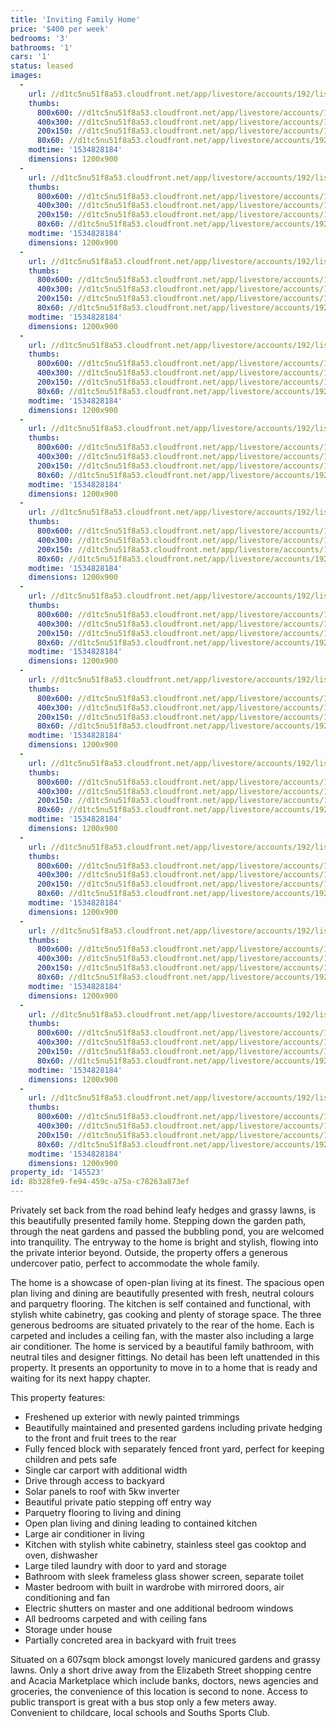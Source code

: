 ```yaml
---
title: 'Inviting Family Home'
price: '$400 per week'
bedrooms: '3'
bathrooms: '1'
cars: '1'
status: leased
images:
  -
    url: //d1tc5nu51f8a53.cloudfront.net/app/livestore/accounts/192/listings/1618336/images/watson-266-front-day_6708268978_20180821030713.jpg
    thumbs:
      800x600: //d1tc5nu51f8a53.cloudfront.net/app/livestore/accounts/192/listings/1618336/images/watson-266-front-day_6708268978_20180821030713_800x600.jpg
      400x300: //d1tc5nu51f8a53.cloudfront.net/app/livestore/accounts/192/listings/1618336/images/watson-266-front-day_6708268978_20180821030713_400x300.jpg
      200x150: //d1tc5nu51f8a53.cloudfront.net/app/livestore/accounts/192/listings/1618336/images/watson-266-front-day_6708268978_20180821030713_200x150.jpg
      80x60: //d1tc5nu51f8a53.cloudfront.net/app/livestore/accounts/192/listings/1618336/images/watson-266-front-day_6708268978_20180821030713_80x60.jpg
    modtime: '1534828184'
    dimensions: 1200x900
  -
    url: //d1tc5nu51f8a53.cloudfront.net/app/livestore/accounts/192/listings/1618336/images/watson-266-gardens-d_4961451986_20180821030714.jpg
    thumbs:
      800x600: //d1tc5nu51f8a53.cloudfront.net/app/livestore/accounts/192/listings/1618336/images/watson-266-gardens-d_4961451986_20180821030714_800x600.jpg
      400x300: //d1tc5nu51f8a53.cloudfront.net/app/livestore/accounts/192/listings/1618336/images/watson-266-gardens-d_4961451986_20180821030714_400x300.jpg
      200x150: //d1tc5nu51f8a53.cloudfront.net/app/livestore/accounts/192/listings/1618336/images/watson-266-gardens-d_4961451986_20180821030714_200x150.jpg
      80x60: //d1tc5nu51f8a53.cloudfront.net/app/livestore/accounts/192/listings/1618336/images/watson-266-gardens-d_4961451986_20180821030714_80x60.jpg
    modtime: '1534828184'
    dimensions: 1200x900
  -
    url: //d1tc5nu51f8a53.cloudfront.net/app/livestore/accounts/192/listings/1618336/images/watson-266-patio-day_4084228245_20180821030715.jpg
    thumbs:
      800x600: //d1tc5nu51f8a53.cloudfront.net/app/livestore/accounts/192/listings/1618336/images/watson-266-patio-day_4084228245_20180821030715_800x600.jpg
      400x300: //d1tc5nu51f8a53.cloudfront.net/app/livestore/accounts/192/listings/1618336/images/watson-266-patio-day_4084228245_20180821030715_400x300.jpg
      200x150: //d1tc5nu51f8a53.cloudfront.net/app/livestore/accounts/192/listings/1618336/images/watson-266-patio-day_4084228245_20180821030715_200x150.jpg
      80x60: //d1tc5nu51f8a53.cloudfront.net/app/livestore/accounts/192/listings/1618336/images/watson-266-patio-day_4084228245_20180821030715_80x60.jpg
    modtime: '1534828184'
    dimensions: 1200x900
  -
    url: //d1tc5nu51f8a53.cloudfront.net/app/livestore/accounts/192/listings/1618336/images/watson-266-entry2-da_7254535268_20180821030716.jpg
    thumbs:
      800x600: //d1tc5nu51f8a53.cloudfront.net/app/livestore/accounts/192/listings/1618336/images/watson-266-entry2-da_7254535268_20180821030716_800x600.jpg
      400x300: //d1tc5nu51f8a53.cloudfront.net/app/livestore/accounts/192/listings/1618336/images/watson-266-entry2-da_7254535268_20180821030716_400x300.jpg
      200x150: //d1tc5nu51f8a53.cloudfront.net/app/livestore/accounts/192/listings/1618336/images/watson-266-entry2-da_7254535268_20180821030716_200x150.jpg
      80x60: //d1tc5nu51f8a53.cloudfront.net/app/livestore/accounts/192/listings/1618336/images/watson-266-entry2-da_7254535268_20180821030716_80x60.jpg
    modtime: '1534828184'
    dimensions: 1200x900
  -
    url: //d1tc5nu51f8a53.cloudfront.net/app/livestore/accounts/192/listings/1618336/images/watson-266-entry-day_134546750_20180821030717.jpg
    thumbs:
      800x600: //d1tc5nu51f8a53.cloudfront.net/app/livestore/accounts/192/listings/1618336/images/watson-266-entry-day_134546750_20180821030717_800x600.jpg
      400x300: //d1tc5nu51f8a53.cloudfront.net/app/livestore/accounts/192/listings/1618336/images/watson-266-entry-day_134546750_20180821030717_400x300.jpg
      200x150: //d1tc5nu51f8a53.cloudfront.net/app/livestore/accounts/192/listings/1618336/images/watson-266-entry-day_134546750_20180821030717_200x150.jpg
      80x60: //d1tc5nu51f8a53.cloudfront.net/app/livestore/accounts/192/listings/1618336/images/watson-266-entry-day_134546750_20180821030717_80x60.jpg
    modtime: '1534828184'
    dimensions: 1200x900
  -
    url: //d1tc5nu51f8a53.cloudfront.net/app/livestore/accounts/192/listings/1618336/images/watson-266-living3-d_48368757_20180821030718.jpg
    thumbs:
      800x600: //d1tc5nu51f8a53.cloudfront.net/app/livestore/accounts/192/listings/1618336/images/watson-266-living3-d_48368757_20180821030718_800x600.jpg
      400x300: //d1tc5nu51f8a53.cloudfront.net/app/livestore/accounts/192/listings/1618336/images/watson-266-living3-d_48368757_20180821030718_400x300.jpg
      200x150: //d1tc5nu51f8a53.cloudfront.net/app/livestore/accounts/192/listings/1618336/images/watson-266-living3-d_48368757_20180821030718_200x150.jpg
      80x60: //d1tc5nu51f8a53.cloudfront.net/app/livestore/accounts/192/listings/1618336/images/watson-266-living3-d_48368757_20180821030718_80x60.jpg
    modtime: '1534828184'
    dimensions: 1200x900
  -
    url: //d1tc5nu51f8a53.cloudfront.net/app/livestore/accounts/192/listings/1618336/images/watson-266-living2-d_6268092873_20180821030719.jpg
    thumbs:
      800x600: //d1tc5nu51f8a53.cloudfront.net/app/livestore/accounts/192/listings/1618336/images/watson-266-living2-d_6268092873_20180821030719_800x600.jpg
      400x300: //d1tc5nu51f8a53.cloudfront.net/app/livestore/accounts/192/listings/1618336/images/watson-266-living2-d_6268092873_20180821030719_400x300.jpg
      200x150: //d1tc5nu51f8a53.cloudfront.net/app/livestore/accounts/192/listings/1618336/images/watson-266-living2-d_6268092873_20180821030719_200x150.jpg
      80x60: //d1tc5nu51f8a53.cloudfront.net/app/livestore/accounts/192/listings/1618336/images/watson-266-living2-d_6268092873_20180821030719_80x60.jpg
    modtime: '1534828184'
    dimensions: 1200x900
  -
    url: //d1tc5nu51f8a53.cloudfront.net/app/livestore/accounts/192/listings/1618336/images/watson-266-living-da_5303006869_20180821030720.jpg
    thumbs:
      800x600: //d1tc5nu51f8a53.cloudfront.net/app/livestore/accounts/192/listings/1618336/images/watson-266-living-da_5303006869_20180821030720_800x600.jpg
      400x300: //d1tc5nu51f8a53.cloudfront.net/app/livestore/accounts/192/listings/1618336/images/watson-266-living-da_5303006869_20180821030720_400x300.jpg
      200x150: //d1tc5nu51f8a53.cloudfront.net/app/livestore/accounts/192/listings/1618336/images/watson-266-living-da_5303006869_20180821030720_200x150.jpg
      80x60: //d1tc5nu51f8a53.cloudfront.net/app/livestore/accounts/192/listings/1618336/images/watson-266-living-da_5303006869_20180821030720_80x60.jpg
    modtime: '1534828184'
    dimensions: 1200x900
  -
    url: //d1tc5nu51f8a53.cloudfront.net/app/livestore/accounts/192/listings/1618336/images/watson-266-kitchen-d_1244960547_20180821030722.jpg
    thumbs:
      800x600: //d1tc5nu51f8a53.cloudfront.net/app/livestore/accounts/192/listings/1618336/images/watson-266-kitchen-d_1244960547_20180821030722_800x600.jpg
      400x300: //d1tc5nu51f8a53.cloudfront.net/app/livestore/accounts/192/listings/1618336/images/watson-266-kitchen-d_1244960547_20180821030722_400x300.jpg
      200x150: //d1tc5nu51f8a53.cloudfront.net/app/livestore/accounts/192/listings/1618336/images/watson-266-kitchen-d_1244960547_20180821030722_200x150.jpg
      80x60: //d1tc5nu51f8a53.cloudfront.net/app/livestore/accounts/192/listings/1618336/images/watson-266-kitchen-d_1244960547_20180821030722_80x60.jpg
    modtime: '1534828184'
    dimensions: 1200x900
  -
    url: //d1tc5nu51f8a53.cloudfront.net/app/livestore/accounts/192/listings/1618336/images/watson-266-bathroom-_5428955671_20180821030723.jpg
    thumbs:
      800x600: //d1tc5nu51f8a53.cloudfront.net/app/livestore/accounts/192/listings/1618336/images/watson-266-bathroom-_5428955671_20180821030723_800x600.jpg
      400x300: //d1tc5nu51f8a53.cloudfront.net/app/livestore/accounts/192/listings/1618336/images/watson-266-bathroom-_5428955671_20180821030723_400x300.jpg
      200x150: //d1tc5nu51f8a53.cloudfront.net/app/livestore/accounts/192/listings/1618336/images/watson-266-bathroom-_5428955671_20180821030723_200x150.jpg
      80x60: //d1tc5nu51f8a53.cloudfront.net/app/livestore/accounts/192/listings/1618336/images/watson-266-bathroom-_5428955671_20180821030723_80x60.jpg
    modtime: '1534828184'
    dimensions: 1200x900
  -
    url: //d1tc5nu51f8a53.cloudfront.net/app/livestore/accounts/192/listings/1618336/images/watson-266-bed2-dayn_5136814387_20180821030724.jpg
    thumbs:
      800x600: //d1tc5nu51f8a53.cloudfront.net/app/livestore/accounts/192/listings/1618336/images/watson-266-bed2-dayn_5136814387_20180821030724_800x600.jpg
      400x300: //d1tc5nu51f8a53.cloudfront.net/app/livestore/accounts/192/listings/1618336/images/watson-266-bed2-dayn_5136814387_20180821030724_400x300.jpg
      200x150: //d1tc5nu51f8a53.cloudfront.net/app/livestore/accounts/192/listings/1618336/images/watson-266-bed2-dayn_5136814387_20180821030724_200x150.jpg
      80x60: //d1tc5nu51f8a53.cloudfront.net/app/livestore/accounts/192/listings/1618336/images/watson-266-bed2-dayn_5136814387_20180821030724_80x60.jpg
    modtime: '1534828184'
    dimensions: 1200x900
  -
    url: //d1tc5nu51f8a53.cloudfront.net/app/livestore/accounts/192/listings/1618336/images/watson-266-bed1-dayn_6801602071_20180821030725.jpg
    thumbs:
      800x600: //d1tc5nu51f8a53.cloudfront.net/app/livestore/accounts/192/listings/1618336/images/watson-266-bed1-dayn_6801602071_20180821030725_800x600.jpg
      400x300: //d1tc5nu51f8a53.cloudfront.net/app/livestore/accounts/192/listings/1618336/images/watson-266-bed1-dayn_6801602071_20180821030725_400x300.jpg
      200x150: //d1tc5nu51f8a53.cloudfront.net/app/livestore/accounts/192/listings/1618336/images/watson-266-bed1-dayn_6801602071_20180821030725_200x150.jpg
      80x60: //d1tc5nu51f8a53.cloudfront.net/app/livestore/accounts/192/listings/1618336/images/watson-266-bed1-dayn_6801602071_20180821030725_80x60.jpg
    modtime: '1534828184'
    dimensions: 1200x900
  -
    url: //d1tc5nu51f8a53.cloudfront.net/app/livestore/accounts/192/listings/1618336/images/watson-266-block-day_3851472117_20180821030726.jpg
    thumbs:
      800x600: //d1tc5nu51f8a53.cloudfront.net/app/livestore/accounts/192/listings/1618336/images/watson-266-block-day_3851472117_20180821030726_800x600.jpg
      400x300: //d1tc5nu51f8a53.cloudfront.net/app/livestore/accounts/192/listings/1618336/images/watson-266-block-day_3851472117_20180821030726_400x300.jpg
      200x150: //d1tc5nu51f8a53.cloudfront.net/app/livestore/accounts/192/listings/1618336/images/watson-266-block-day_3851472117_20180821030726_200x150.jpg
      80x60: //d1tc5nu51f8a53.cloudfront.net/app/livestore/accounts/192/listings/1618336/images/watson-266-block-day_3851472117_20180821030726_80x60.jpg
    modtime: '1534828184'
    dimensions: 1200x900
property_id: '145523'
id: 8b328fe9-fe94-459c-a75a-c78263a873ef
---
```

Privately set back from the road behind leafy hedges and grassy lawns, is this beautifully presented family home. Stepping down the garden path, through the neat gardens and passed the bubbling pond, you are welcomed into tranquility. The entryway to the home is bright and stylish, flowing into the private interior beyond. Outside, the property offers a generous undercover patio, perfect to accommodate the whole family. 

The home is a showcase of open-plan living at its finest. The spacious open plan living and dining are beautifully presented with fresh, neutral colours and parquetry flooring. The kitchen is self contained and functional, with stylish white cabinetry, gas cooking and plenty of storage space. The three generous bedrooms are situated privately to the rear of the home. Each is carpeted and includes a ceiling fan, with the master also including a large air conditioner. The home is serviced by a beautiful family bathroom, with neutral tiles and designer fittings. No detail has been left unattended in this property. It presents an opportunity to move in to a home that is ready and waiting for its next happy chapter.

This property features:

*  Freshened up exterior with newly painted trimmings
*  Beautifully maintained and presented gardens including private hedging to the front and fruit trees to the rear
*  Fully fenced block with separately fenced front yard, perfect for keeping children and pets safe
*  Single car carport with additional width
*  Drive through access to backyard
*  Solar panels to roof with 5kw inverter
*  Beautiful private patio stepping off entry way 
*  Parquetry flooring to living and dining
*  Open plan living and dining leading to contained kitchen
*  Large air conditioner in living
*  Kitchen with stylish white cabinetry, stainless steel gas cooktop and oven, dishwasher
*  Large tiled laundry with door to yard and storage
*  Bathroom with sleek frameless glass shower screen, separate toilet
*  Master bedroom with built in wardrobe with mirrored doors, air conditioning and fan
*  Electric shutters on master and one additional bedroom windows
*  All bedrooms carpeted and with ceiling fans
*  Storage under house
*  Partially concreted area in backyard with fruit trees

Situated on a 607sqm block amongst lovely manicured gardens and grassy lawns. Only a short drive away from the Elizabeth Street shopping centre and Acacia Marketplace which include banks, doctors, news agencies and groceries, the convenience of this location is second to none. Access to public transport is great with a bus stop only a few meters away. Convenient to childcare, local schools and Souths Sports Club.